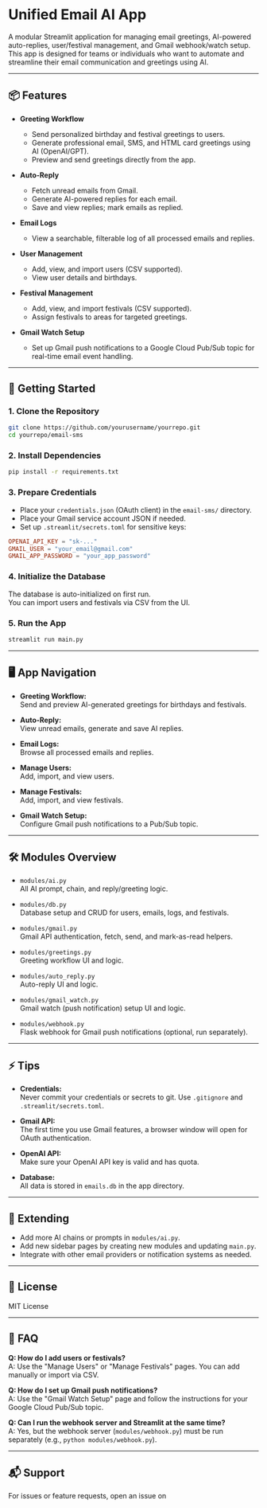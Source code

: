 # Unified Email AI App

A modular Streamlit application for managing email greetings, AI-powered auto-replies, user/festival management, and Gmail webhook/watch setup.  
This app is designed for teams or individuals who want to automate and streamline their email communication and greetings using AI.

---

## 📦 Features

- **Greeting Workflow**
  - Send personalized birthday and festival greetings to users.
  - Generate professional email, SMS, and HTML card greetings using AI (OpenAI/GPT).
  - Preview and send greetings directly from the app.

- **Auto-Reply**
  - Fetch unread emails from Gmail.
  - Generate AI-powered replies for each email.
  - Save and view replies; mark emails as replied.

- **Email Logs**
  - View a searchable, filterable log of all processed emails and replies.

- **User Management**
  - Add, view, and import users (CSV supported).
  - View user details and birthdays.

- **Festival Management**
  - Add, view, and import festivals (CSV supported).
  - Assign festivals to areas for targeted greetings.

- **Gmail Watch Setup**
  - Set up Gmail push notifications to a Google Cloud Pub/Sub topic for real-time email event handling.

---

## 🚀 Getting Started

### 1. **Clone the Repository**

```bash
git clone https://github.com/yourusername/yourrepo.git
cd yourrepo/email-sms
```

### 2. **Install Dependencies**

```bash
pip install -r requirements.txt
```

### 3. **Prepare Credentials**

- Place your `credentials.json` (OAuth client) in the `email-sms/` directory.
- Place your Gmail service account JSON if needed.
- Set up `.streamlit/secrets.toml` for sensitive keys:

```toml
OPENAI_API_KEY = "sk-..."
GMAIL_USER = "your_email@gmail.com"
GMAIL_APP_PASSWORD = "your_app_password"
```

### 4. **Initialize the Database**

The database is auto-initialized on first run.  
You can import users and festivals via CSV from the UI.

### 5. **Run the App**

```bash
streamlit run main.py
```

---

## 🖥️ App Navigation

- **Greeting Workflow:**  
  Send and preview AI-generated greetings for birthdays and festivals.

- **Auto-Reply:**  
  View unread emails, generate and save AI replies.

- **Email Logs:**  
  Browse all processed emails and replies.

- **Manage Users:**  
  Add, import, and view users.

- **Manage Festivals:**  
  Add, import, and view festivals.

- **Gmail Watch Setup:**  
  Configure Gmail push notifications to a Pub/Sub topic.

---

## 🛠️ Modules Overview

- `modules/ai.py`  
  All AI prompt, chain, and reply/greeting logic.

- `modules/db.py`  
  Database setup and CRUD for users, emails, logs, and festivals.

- `modules/gmail.py`  
  Gmail API authentication, fetch, send, and mark-as-read helpers.

- `modules/greetings.py`  
  Greeting workflow UI and logic.

- `modules/auto_reply.py`  
  Auto-reply UI and logic.

- `modules/gmail_watch.py`  
  Gmail watch (push notification) setup UI and logic.

- `modules/webhook.py`  
  Flask webhook for Gmail push notifications (optional, run separately).

---

## ⚡ Tips

- **Credentials:**  
  Never commit your credentials or secrets to git. Use `.gitignore` and `.streamlit/secrets.toml`.

- **Gmail API:**  
  The first time you use Gmail features, a browser window will open for OAuth authentication.

- **OpenAI API:**  
  Make sure your OpenAI API key is valid and has quota.

- **Database:**  
  All data is stored in `emails.db` in the app directory.

---

## 🧩 Extending

- Add more AI chains or prompts in `modules/ai.py`.
- Add new sidebar pages by creating new modules and updating `main.py`.
- Integrate with other email providers or notification systems as needed.

---

## 📝 License

MIT License

---

## 🙋 FAQ

**Q: How do I add users or festivals?**  
A: Use the "Manage Users" or "Manage Festivals" pages. You can add manually or import via CSV.

**Q: How do I set up Gmail push notifications?**  
A: Use the "Gmail Watch Setup" page and follow the instructions for your Google Cloud Pub/Sub topic.

**Q: Can I run the webhook server and Streamlit at the same time?**  
A: Yes, but the webhook server (`modules/webhook.py`) must be run separately (e.g., `python modules/webhook.py`).

---

## 📬 Support

For issues or feature requests, open an issue on